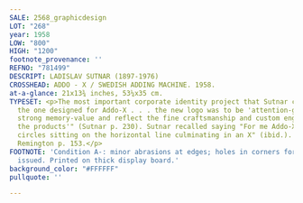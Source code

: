 ```yaml
---
SALE: 2568_graphicdesign
LOT: "268"
year: 1958
LOW: "800"
HIGH: "1200"
footnote_provenance: ''
REFNO: "781499"
DESCRIPT: LADISLAV SUTNAR (1897-1976)
CROSSHEAD: ADDO - X / SWEDISH ADDING MACHINE. 1958.
at-a-glance: 21x13¾ inches, 53¼x35 cm.
TYPESET: <p>The most important corporate identity project that Sutnar created was
  the one designed for Addo-X . . . the new logo was to be 'attention-getting, have
  strong memory-value and reflect the fine craftsmanship and custom engineering of
  the products'" (Sutnar p. 230). Sutnar recalled saying "For me Addo-X means four
  circles sitting on the horizontal line culminating in an X" (ibid.). MoMA 392.2009,
  Remington p. 153.</p>
FOOTNOTE: 'Condition A-: minor abrasions at edges; holes in corners for hanging, as
  issued. Printed on thick display board.'
background_color: "#FFFFFF"
pullquote: ''

---
```

